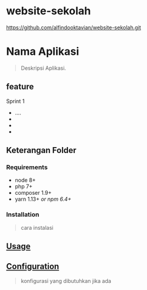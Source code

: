# website-sekolah
https://github.com/alfindooktavian/website-sekolah.git


# Nama Aplikasi
> Deskripsi Aplikasi.

## feature
Sprint 1
* ....
* 
* 
* 

## Keterangan Folder
>


### Requirements

* node 8+
* php 7+
* composer 1.9+
* yarn 1.13+ _or npm 6.4+_

### Installation
> cara instalasi

## [Usage](#usage)
> 


## [Configuration](#configuration)
> konfigurasi yang dibutuhkan jika ada

